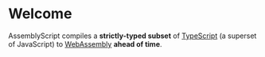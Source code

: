 # Welcome

AssemblyScript compiles a **strictly-typed subset** of [TypeScript](https://www.typescriptlang.org) \(a superset of JavaScript\) to [WebAssembly](https://webassembly.org) **ahead of time**.

